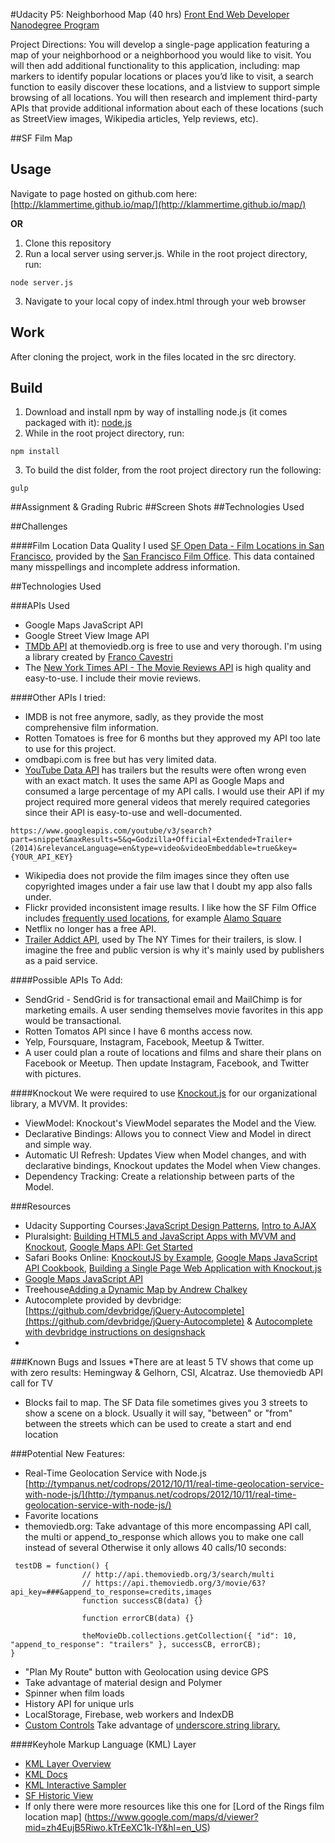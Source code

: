 #Udacity P5: Neighborhood Map (40 hrs)
[Front End Web Developer Nanodegree Program](https://www.udacity.com/course/front-end-web-developer-nanodegree--nd001)

Project Directions: You will develop a single-page application featuring a map of your neighborhood or a neighborhood you would like to visit. You will then add additional functionality to this application, including: map markers to identify popular locations or places you’d like to visit, a search function to easily discover these locations, and a listview to support simple browsing of all locations. You will then research and implement third-party APIs that provide additional information about each of these locations (such as StreetView images, Wikipedia articles, Yelp reviews, etc).

##SF Film Map

Usage
-----
Navigate to page hosted on github.com here: [http://klammertime.github.io/map/](http://klammertime.github.io/map/)

**OR**

1. Clone this repository
2. Run a local server using server.js. While in the root project directory, run: 

```
node server.js
``` 

3. Navigate to your local copy of index.html through your web browser  

Work
----
After cloning the project, work in the files located in the src directory.

Build
-----
1. Download and install npm by way of installing node.js (it comes packaged with it): [node.js](https://nodejs.org/en/) 
2. While in the root project directory, run: 
  
```
npm install
```

3. To build the dist folder, from the root project directory run the following:
```
gulp
```
##Assignment & Grading Rubric
##Screen Shots
##Technologies Used

##Challenges

####Film Location Data Quality
I used [SF Open Data - Film Locations in San Francisco](https://data.sfgov.org/Culture-and-Recreation/Film-Locations-in-San-Francisco/yitu-d5am), provided by the [San Francisco Film Office](http://filmsf.org/sf-locations). This data contained many misspellings and incomplete
address information. 

##Technologies Used

###APIs Used
* Google Maps JavaScript API 
* Google Street View Image API
* [TMDb API](https://www.themoviedb.org/documentation/api) at themoviedb.org is free to use and very thorough. I'm using a library created by [Franco Cavestri](https://github.com/cavestri/themoviedb-javascript-library/wiki)
* The [New York Times API - The Movie Reviews API](http://developer.nytimes.com/docs/movie_reviews_api/) is high quality and easy-to-use. I include their movie reviews.

####Other APIs I tried:
* IMDB is not free anymore, sadly, as they provide the most comprehensive film information.
* Rotten Tomatoes is free for 6 months but they approved my API too late to use for this project.
* omdbapi.com is free but has very limited data.
* [YouTube Data API](https://developers.google.com/youtube/v3/docs/videos/insert#parameters) has trailers but the results were often wrong even with 
an exact match. It uses the same API
as Google Maps and consumed a large percentage of my API calls. I would use
their API if my project required more general videos that merely
required categories since their API is easy-to-use and well-documented.
```
https://www.googleapis.com/youtube/v3/search?part=snippet&maxResults=5&q=Godzilla+Official+Extended+Trailer+(2014)&relevanceLanguage=en&type=video&videoEmbeddable=true&key={YOUR_API_KEY}
```
* Wikipedia does not provide the film images since they often
use copyrighted images under a fair use law that I doubt my app 
also falls under.
* Flickr provided inconsistent image results. I like how the SF Film Office includes [frequently used locations](http://www.filmsf.org/sf-locations), for example [Alamo Square](https://www.flickr.com/search/?q=alamo+square)
* Netflix no longer has a free API. 
* [Trailer Addict API](http://www.traileraddict.com/trailerapi), used by The NY Times for their trailers, is slow. I imagine the free and public version is why it's mainly used by publishers as a paid service.  

####Possible APIs To Add:

* SendGrid - SendGrid is for transactional email and MailChimp is for marketing emails. A user sending themselves movie favorites in this app would be transactional.
* Rotten Tomatos API since I have 6 months access now.
* Yelp, Foursquare, Instagram, Facebook, Meetup & Twitter.
* A user could plan a route of locations and films and share their plans on Facebook or Meetup. Then update Instagram, Facebook, and Twitter with pictures.

####Knockout
We were required to use [Knockout.js](http://knockoutjs.com/) for our organizational library, a MVVM. It provides:
* ViewModel: Knockout's ViewModel separates the Model and the View. 
* Declarative Bindings: Allows you to connect View and Model in direct and simple way.
* Automatic UI Refresh: Updates View when Model changes, and with declarative bindings, Knockout updates the Model when View changes.
* Dependency Tracking: Create a relationship between parts of the Model.

###Resources
* Udacity Supporting Courses:[JavaScript Design Patterns](https://classroom.udacity.com/courses/ud989/lessons/3417188540/concepts/33740985840923), [Intro to AJAX](https://classroom.udacity.com/nanodegrees/nd001/parts/00113454014/modules/271165859175460/lessons/3174548544/concepts/31591285700923)
* Pluralsight: [Building HTML5 and JavaScript Apps with MVVM and Knockout](https://app.pluralsight.com/library/courses/knockout-mvvm/table-of-contents), [Google Maps API: Get Started](https://app.pluralsight.com/library/courses/google-maps-api-get-started/table-of-contents)
* Safari Books Online: [KnockoutJS by Example](https://www.safaribooksonline.com/library/view/knockoutjs-by-example/9781785288548/), [Google Maps JavaScript API Cookbook](https://www.safaribooksonline.com/library/view/google-maps-javascript/9781849698825/), [Building a Single Page Web Application with Knockout.js](https://www.safaribooksonline.com/library/view/building-a-single/9781783284054/)
* [Google Maps JavaScript API](https://developers.google.com/maps/documentation/javascript/)
* Treehouse[Adding a Dynamic Map by Andrew Chalkey](https://teamtreehouse.com/library/build-an-interactive-website/google-maps-integration/adding-a-dynamic-map-2)
* Autocomplete provided by devbridge: [https://github.com/devbridge/jQuery-Autocomplete](https://github.com/devbridge/jQuery-Autocomplete) & [Autocomplete with devbridge instructions on designshack](http://designshack.net/articles/javascript/create-a-simple-autocomplete-with-html5-jquery/)
* 
###Known Bugs and Issues
*There are at least 5 TV shows that come up with zero results: 
Hemingway & Gelhorn, CSI, Alcatraz. Use themoviedb API call for TV
* Blocks fail to map. The SF Data file sometimes gives you 3 streets to show a scene on a block. Usually it will say, "between" or "from" between the streets which can be used to create a start and end location

###Potential New Features:
* Real-Time Geolocation Service with Node.js
[http://tympanus.net/codrops/2012/10/11/real-time-geolocation-service-with-node-js/](http://tympanus.net/codrops/2012/10/11/real-time-geolocation-service-with-node-js/)
* Favorite locations
* themoviedb.org: Take advantage of this more encompassing API call, the multi or append_to_response which allows you to make one call instead of several Otherwise it only allows 40 calls/10 seconds:
```
 testDB = function() {
                // http://api.themoviedb.org/3/search/multi
                // https://api.themoviedb.org/3/movie/63?api_key=###&append_to_response=credits,images
                function successCB(data) {}

                function errorCB(data) {}

                theMovieDb.collections.getCollection({ "id": 10, "append_to_response": "trailers" }, successCB, errorCB);
}
```
* "Plan My Route" button with Geolocation using device GPS
* Take advantage of material design and Polymer
* Spinner when film loads
* History API for unique urls
* LocalStorage, Firebase, web workers and IndexDB
* [Custom Controls](https://developers.google.com/maps/documentation/javascript/controls#CustomControls)
 Take advantage of [underscore.string library.](http://gabceb.github.io/underscore.string.site/#capitalize)

####Keyhole Markup Language (KML) Layer
* [KML Layer Overview](https://developers.google.com/maps/documentation/javascript/kmllayer#overview)
* [KML Docs](https://developers.google.com/kml/documentation/)
* [KML Interactive Sampler](https://kml-samples.googlecode.com/svn/trunk/interactive/index.html) 
* [SF Historic View](http://www.davidrumsey.com/blog/2014/11/7/georeferencer-added-to-online-library)
* If only there were more resources like this one for [Lord of the Rings film location map] (https://www.google.com/maps/d/viewer?mid=zh4EujB5Riwo.kTrEeXC1k-lY&hl=en_US)

